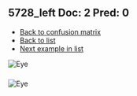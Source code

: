 ## 5728_left Doc: 2 Pred: 0
- [Back to confusion matrix](https://github.com/juliandewit/kaggle_retinopathy/blob/master/matrix.md)
- [Back to list](https://github.com/juliandewit/kaggle_retinopathy/blob/master/lists/20/list.md)
- [Next example in list](https://github.com/juliandewit/kaggle_retinopathy/blob/master/lists/20/57/5766_left.md)

![Eye](https://retinopaty.blob.core.windows.net/size1024/5728_left_2.jpeg)

### 

![Eye]()

